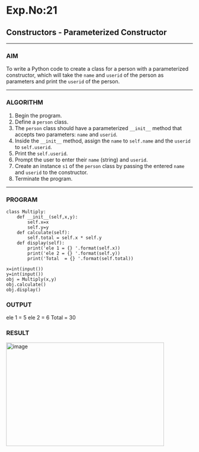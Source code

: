 # Exp.No:21  
## Constructors - Parameterized Constructor

---

### AIM  
To write a Python code to create a class for a person with a parameterized constructor, which will take the `name` and `userid` of the person as parameters and print the `userid` of the person.

---

### ALGORITHM

1. Begin the program.  
2. Define a `person` class.  
3. The `person` class should have a parameterized `__init__` method that accepts two parameters: `name` and `userid`.  
4. Inside the `__init__` method, assign the `name` to `self.name` and the `userid` to `self.userid`.  
5. Print the `self.userid`.  
6. Prompt the user to enter their `name` (string) and `userid`.  
7. Create an instance `s1` of the `person` class by passing the entered `name` and `userid` to the constructor.  
8. Terminate the program.

---

### PROGRAM

```
class Multiply:
    def __init__(self,x,y):
        self.x=x
        self.y=y
    def calculate(self):
        self.total = self.x * self.y
    def display(self):
        print('ele 1 = {} '.format(self.x))
        print('ele 2 = {} '.format(self.y))
        print('Total  = {} '.format(self.total))

x=int(input())
y=int(input())
obj = Multiply(x,y)
obj.calculate()
obj.display()
```

### OUTPUT

ele 1 = 5
ele 2 = 6
Total  = 30

### RESULT


<img width="426" height="279" alt="image" src="https://github.com/user-attachments/assets/51a1b963-983a-4999-8166-61ec1b5d8697" />
